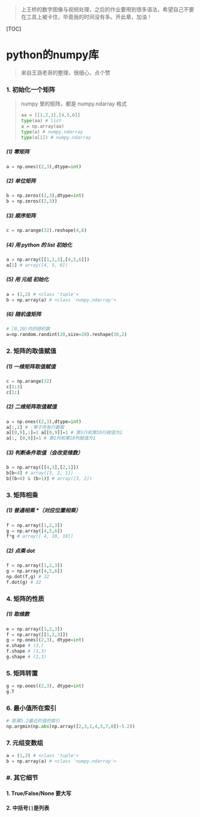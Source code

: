 > 上王桥的数字图像与视频处理，之后的作业要用到很多语法，希望自己不要在工具上被卡住，毕竟我的时间没有多。开此章，加油！



[TOC]

# python的numpy库

> 来自王涵老哥的整理，很细心，点个赞



### 1. 初始化一个矩阵

> numpy 里的矩阵，都是 numpy.ndarray 格式
>
> ```python
> aa = [[1,2,3],[4,5,6]]
> type(aa) # list
> a = np.array(aa)
> type(a) # numpy.ndarray
> type(a[1]) # numpy.ndarray
> ```



##### (1) 零矩阵

```python
a = np.ones((2,3),dtype=int)
```

##### (2) 单位矩阵

```python
b = np.zeros((2,3),dtype=int)
b = np.zeros((2,3))
```

##### (3) 顺序矩阵

```python
c = np.arange(32).reshape(4,8)
```

##### (4) 用 python 的 list 初始化

```python
a = np.array([[1,2,3],[4,5,6]])
a[1] # array([4, 5, 6])
```

##### (5) 用 元组 初始化

```python
a = (1,2) # <class 'tuple'>
b = np.array(a) # <class 'numpy.ndarray'>
```

##### (6) 随机值矩阵

```python
# [0,20)内的随机数
a=np.random.randint(20,size=20).reshape(10,2)
```





### 2. 矩阵的取值赋值

##### (1) 一维矩阵取值赋值

```python
c = np.arange(32)
c[1:3]
c[1:]
```



##### (2) 二维矩阵取值赋值

```python
a = np.ones((2,3),dtype=int)
a[:,1] # :等于所有行都取
a[[0,9],:]=1 a[[0,9]]=1 # 第1行和第10行赋值为1
a[:, [0,9]]=1 # 第1列和第10列赋值为1
```



##### (3) 判断条件取值（会改变维数）

```python
b = np.array([[4,3],[2,1]])
b[b<4] # array([3, 2, 1])
b[(b<4) & (b>1)] # array([3, 2])
```





### 3. 矩阵相乘

##### (1) 普通相乘 *（对应位置相乘）

```python
f = np.array([1,2,3])
g = np.array([4,5,6])
f*g # array([ 4, 10, 18])
```



##### (2) 点乘 dot

```python
f = np.array([1,2,3])
g = np.array([4,5,6])
np.dot(f,g) # 32
f.dot(g) # 32
```





### 4. 矩阵的性质

##### (1) 取维数

```python
e = np.array([1,2,3])
f = np.array([[1,2,3]])
g = np.ones((2,3), dtype=int)
e.shape # (3,)
f.shape # (1,3)
g.shape # (2,3)
```







### 5. 矩阵转置

```python
g = np.ones((2,3), dtype=int)
g.T
```





### 6. 最小值所在索引

```python
# 距离5.2最近的值的索引
np.argmin(np.abs(np.array([2,3,1,4,5,7,0])-5.2))
```





### 7. 元组变数组

```python
a = (1,2) # <class 'tuple'>
b = np.array(a) # <class 'numpy.ndarray'>
```















### #. 其它细节

#### 1. True/False/None 要大写

#### 2. 中括号`[]`是列表